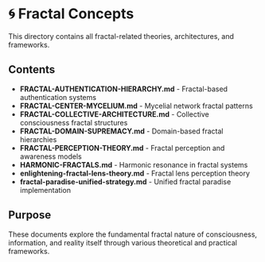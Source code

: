 # 🌀 Fractal Concepts

This directory contains all fractal-related theories, architectures, and frameworks.

## Contents

- **FRACTAL-AUTHENTICATION-HIERARCHY.md** - Fractal-based authentication systems
- **FRACTAL-CENTER-MYCELIUM.md** - Mycelial network fractal patterns
- **FRACTAL-COLLECTIVE-ARCHITECTURE.md** - Collective consciousness fractal structures
- **FRACTAL-DOMAIN-SUPREMACY.md** - Domain-based fractal hierarchies
- **FRACTAL-PERCEPTION-THEORY.md** - Fractal perception and awareness models
- **HARMONIC-FRACTALS.md** - Harmonic resonance in fractal systems
- **enlightening-fractal-lens-theory.md** - Fractal lens perception theory
- **fractal-paradise-unified-strategy.md** - Unified fractal paradise implementation

## Purpose

These documents explore the fundamental fractal nature of consciousness, information, and reality itself through various theoretical and practical frameworks.